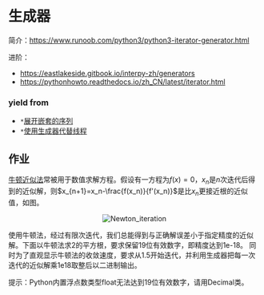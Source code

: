 # 生成器

简介：https://www.runoob.com/python3/python3-iterator-generator.html

进阶：

* https://eastlakeside.gitbook.io/interpy-zh/generators
* https://pythonhowto.readthedocs.io/zh_CN/latest/iterator.html

### yield from

* `*`[展开嵌套的序列](https://python3-cookbook.readthedocs.io/zh_CN/latest/c04/p14_flattening_nested_sequence.html)
* `*`[使用生成器代替线程](https://python3-cookbook.readthedocs.io/zh_CN/latest/c12/p12_using_generators_as_alternative_to_threads.html)

## 作业

[牛顿近似法](https://en.wikipedia.org/wiki/Newton%27s_method)常被用于数值求解方程。假设有一方程为$f(x)
=0$，$x_n$是$n$次迭代后得到的近似解，则$x_{n+1}=x_n-\frac{f(x_n)}{f'(x_n)}$是比$x_n$更接近根的近似值，如图。

<p align="center">
<img src=https://upload.wikimedia.org/wikipedia/commons/8/8c/Newton_iteration.svg alt="Newton_iteration">
</p>

使用牛顿法，经过有限次迭代，我们总能得到与正确解误差小于指定精度的近似解。下面以牛顿法求2的平方根，要求保留19位有效数字，即精度达到1e-18。
同时为了直观显示牛顿法的收敛速度，要求从1.5开始迭代，并利用生成器把每一次迭代的近似解乘1e18取整后以二进制输出。

提示：Python内置浮点数类型float无法达到19位有效数字，请用Decimal类。
